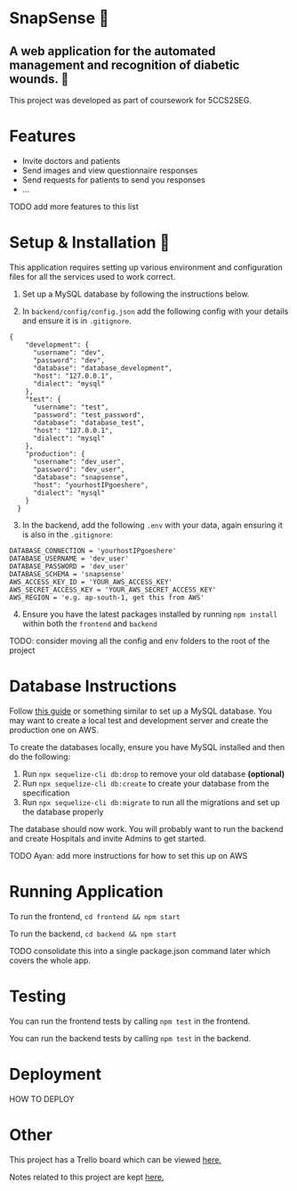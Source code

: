 # SnapSense 🤳

## A web application for the automated management and recognition of diabetic wounds. 🏥

This project was developed as part of coursework for 5CCS2SEG.

# Features

* Invite doctors and patients
* Send images and view questionnaire responses
* Send requests for patients to send you responses
* ...

TODO add more features to this list

# Setup & Installation 📄

This application requires setting up various environment and configuration files for all the services used to work correct.

1. Set up a MySQL database by following the instructions below.

2. In ```backend/config/config.json``` add the following config with your details and ensure it is in ```.gitignore```.

```
{
    "development": {
      "username": "dev",
      "password": "dev",
      "database": "database_development",
      "host": "127.0.0.1",
      "dialect": "mysql"
    },
    "test": {
      "username": "test",
      "password": "test_password",
      "database": "database_test",
      "host": "127.0.0.1",
      "dialect": "mysql"
    },
    "production": {
      "username": "dev_user",
      "password": "dev_user",
      "database": "snapsense",
      "host": "yourhostIPgoeshere",
      "dialect": "mysql"
    }
  }
```

3. In the backend, add the following ```.env``` with your data, again ensuring it is also in the ```.gitignore```:

```
DATABASE_CONNECTION = 'yourhostIPgoeshere'
DATABASE_USERNAME = 'dev_user'
DATABASE_PASSWORD = 'dev_user'
DATABASE_SCHEMA = 'snapsense'
AWS_ACCESS_KEY_ID = 'YOUR_AWS_ACCESS_KEY'
AWS_SECRET_ACCESS_KEY = 'YOUR_AWS_SECRET_ACCESS_KEY'
AWS_REGION = 'e.g. ap-south-1, get this from AWS'
```

4. Ensure you have the latest packages installed by running ```npm install``` within both the ```frontend``` and ```backend```

TODO: consider moving all the config and env folders to the root of the project

# Database Instructions

Follow [this guide](https://www.digitalocean.com/community/tutorials/how-to-install-mysql-on-ubuntu-20-04) or something similar to set up a MySQL database. You may want to create a local test and development server and create the production one on AWS.

To create the databases locally, ensure you have MySQL installed and then do the following:

1. Run ```npx sequelize-cli db:drop``` to remove your old database **(optional)**
2. Run ```npx sequelize-cli db:create``` to create your database from the specification
3. Run ```npx sequelize-cli db:migrate``` to run all the migrations and set up the database properly

The database should now work. You will probably want to run the backend and create Hospitals and invite Admins to get started.

TODO Ayan: add more instructions for how to set this up on AWS

# Running Application

To run the frontend, ```cd frontend && npm start```

To run the backend, ```cd backend && npm start```

TODO consolidate this into a single package.json command later which covers the whole app.

# Testing

You can run the frontend tests by calling ```npm test``` in the frontend.

You can run the backend tests by calling ```npm test``` in the backend.

# Deployment

HOW TO DEPLOY

# Other

This project has a Trello board which can be viewed [here.](https://trello.com/b/RinZfAWQ/seg-large-group-project)

Notes related to this project are kept [here.](https://emckclac-my.sharepoint.com/:f:/r/personal/k1925171_kcl_ac_uk/Documents/CS%20G401/Year%202/Term%202/Software%20Engineering%20Group%20Project/SEG%20Large%20Group%20Project?csf=1&web=1&e=Il0jLi)
